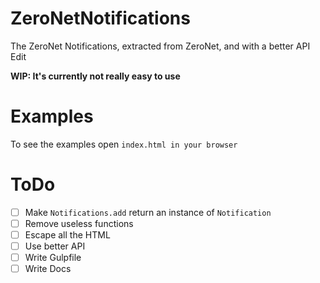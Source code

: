 # ZeroNetNotifications
The ZeroNet Notifications, extracted from ZeroNet, and with a better API Edit

**WIP: It's currently not really easy to use**

# Examples
To see the examples open `index.html in your browser`

# ToDo
- [ ] Make `Notifications.add` return an instance of `Notification`
- [ ] Remove useless functions
- [ ] Escape all the HTML
- [ ] Use better API
- [ ] Write Gulpfile
- [ ] Write Docs
